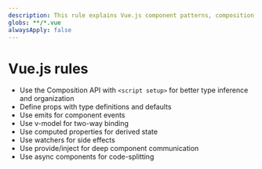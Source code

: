 ```yaml
---
description: This rule explains Vue.js component patterns, composition API usage, and best practices.
globs: **/*.vue
alwaysApply: false
---
```


# Vue.js rules

- Use the Composition API with `<script setup>` for better type inference and organization
- Define props with type definitions and defaults
- Use emits for component events
- Use v-model for two-way binding
- Use computed properties for derived state
- Use watchers for side effects
- Use provide/inject for deep component communication
- Use async components for code-splitting